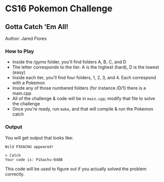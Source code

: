 # CS16 Pokemon Challenge
## Gotta Catch 'Em All!
Author: Jared Flores  

### How to Play
- Inside the /gyms folder, you'll find folders A, B, C, and D
- The letter corresponds to the tier. A is the highest (hard), D is the lowest (easy)
- Inside each tier, you'll find four folders, 1, 2, 3, and 4. Each correspond with a Pokemon
- Inside any of those numbered folders (for instance /D/1) there is a main.cpp
- All of the challenge & code will be in `main.cpp`; modify that file to solve the challenge
- Once you're ready, run `make`, and that will compile & run the Pokemon catch

### Output
You will get output that looks like:  
```
Wild PIKACHU appeared!

> Catch
Your code is: Pikachu-048B
```  


This code will be used to figure out if you actually solved the problem correctly.
